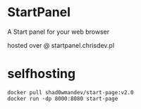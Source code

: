 # StartPanel
A Start panel for your web browser

hosted over @ startpanel.chrisdev.pl

# selfhosting

```
docker pull shad0wmandev/start-page:v2.0
docker run -dp 8000:8080 start-page
```
